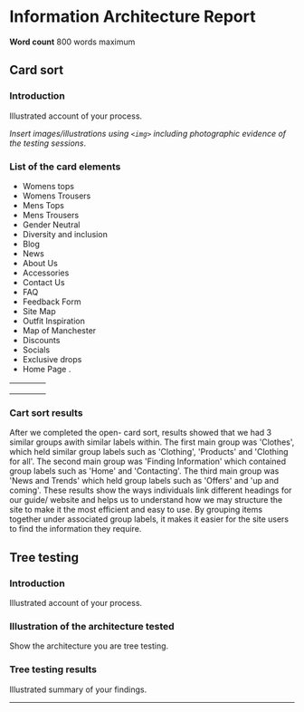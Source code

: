 # Information Architecture Report

**Word count** 800 words maximum

## Card sort

### Introduction

Illustrated account of your process.

_Insert images/illustrations using `<img>` including photographic evidence of the testing sessions_.

### List of the card elements

- Womens tops
- Womens Trousers
- Mens Tops
- Mens Trousers 
- Gender Neutral 
- Diversity and inclusion 
- Blog
- News
- About Us
- Accessories 
- Contact Us
- FAQ
- Feedback Form 
- Site Map 
- Outfit Inspiration
- Map of Manchester 
- Discounts 
- Socials 
- Exclusive drops 
- Home Page .


|               |               |       |     |
|---            |---            |---    |---  |
|               |               |       |     |
|               |               |       |     |
|               |               |       |     |



### Cart sort results

After we completed the open- card sort, results showed that we had 3 similar groups awith similar labels within. The first main group was 'Clothes', which held similar group labels such as 'Clothing', 'Products' and 'Clothing for all'. The second main group was 'Finding Information' which contained group labels such as 'Home' and 'Contacting'. The third main group was 'News and Trends' which held group labels such as 'Offers' and 'up and coming'. These results show the ways individuals link different headings for our guide/ website and helps us to understand how we may structure the site to make it the most efficient and easy to use. By grouping items together under associated group labels, it makes it easier for the site users to find the information they require. 


## Tree testing

### Introduction

Illustrated account of your process.

### Illustration of the architecture tested

Show the architecture you are tree testing.

### Tree testing results

Illustrated summary of your findings.

---
